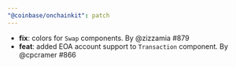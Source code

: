 ```yaml
---
"@coinbase/onchainkit": patch
---
```


- **fix**: colors for `Swap` components. By @zizzamia #879
- **feat**: added EOA account support to `Transaction` component. By @cpcramer #866
